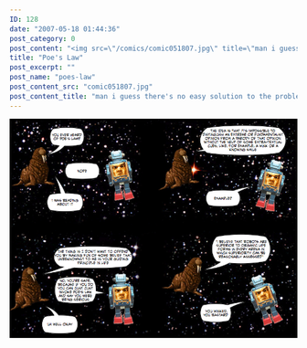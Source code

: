 ```yaml
---
ID: 128
date: "2007-05-18 01:44:36"
post_category: 0
post_content: "<img src=\"/comics/comic051807.jpg\" title=\"man i guess there's no easy solution to the problem of awkward conversational disagreements after all huh guys\">/>"
title: "Poe's Law"
post_excerpt: ""
post_name: "poes-law"
post_content_src: "comic051807.jpg"
post_content_title: "man i guess there's no easy solution to the problem of awkward conversational disagreements after all huh guys"
---
```



[![man i guess there's no easy solution to the problem of awkward conversational disagreements after all huh guys](/comics-hi-res/comic051807.jpg)](/comics-hi-res/comic051807.jpg "man i guess there's no easy solution to the problem of awkward conversational disagreements after all huh guys")
